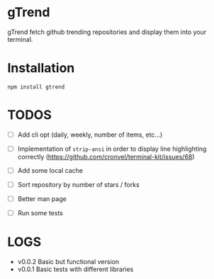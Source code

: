 # gTrend

gTrend fetch github trending repositories and display them into your terminal.


# Installation

`npm install gtrend`


# TODOS

  - [ ] Add cli opt (daily, weekly, number of items, etc...)
  - [ ] Implementation of `strip-ansi` in order to display line highlighting  
        correctly (https://github.com/cronvel/terminal-kit/issues/68)
  - [ ] Add some local cache
  - [ ] Sort repository by number of stars / forks
  - [ ] Better man page
  - [ ] Run some tests


# LOGS

  * v0.0.2  Basic but functional version
  * v0.0.1  Basic tests with different libraries
